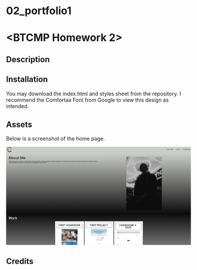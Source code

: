 # 02_portfolio1
# <BTCMP Homework 2>
## Description

## Installation
You may download the index.html and styles sheet from the repository.
I recommend the Comfortaa Font from Google to view this design as intended.
## Assets
Below is a screenshot of the home page.

 ![alt text](./assets/images/screenshot.png)

## Credits
